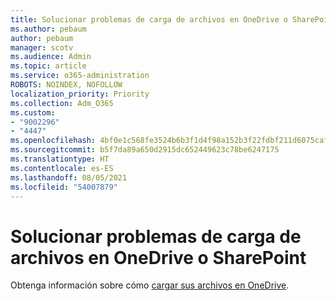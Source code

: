 ```yaml
---
title: Solucionar problemas de carga de archivos en OneDrive o SharePoint
ms.author: pebaum
author: pebaum
manager: scotv
ms.audience: Admin
ms.topic: article
ms.service: o365-administration
ROBOTS: NOINDEX, NOFOLLOW
localization_priority: Priority
ms.collection: Adm_O365
ms.custom:
- "9002296"
- "4447"
ms.openlocfilehash: 4bf0e1c568fe3524b6b3f1d4f98a152b3f22fdbf211d6075caf594c56d3b25e0
ms.sourcegitcommit: b5f7da89a650d2915dc652449623c78be6247175
ms.translationtype: HT
ms.contentlocale: es-ES
ms.lasthandoff: 08/05/2021
ms.locfileid: "54007879"
---
```

# <a name="troubleshoot-upload-file-issues-to-onedrive-or-sharepoint"></a>Solucionar problemas de carga de archivos en OneDrive o SharePoint

Obtenga información sobre cómo [cargar sus archivos en OneDrive](https://support.office.com/article/upload-and-save-files-and-folders-to-onedrive-a5710114-6aeb-4bf5-a336-dffa7cc0b77a). 
